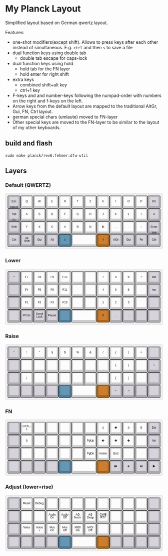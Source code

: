# My Planck Layout

Simplified layout based on German qwertz layout.

Features:

- one-shot modifiers(except shift). Allows to press keys after each other instead of simultaneous. E.g. `ctrl` and then `s` to save a file
- dual function keys using double tab
    + double tab escape for caps-lock
- dual function keys using hold
    + hold tab for the FN layer
    + hold enter for right shift
- extra keys
    + combined shift+alt key
    + ctrl+1 key
- F-keys and and number-keys following the numpad-order with numbers on the right and f-keys on the left.
- Arrow keys from the default layout are mapped to the traditional AltGr, Gui, FN, Ctrl layout.
- german special chars (umlaute) moved to FN-layer
- Other special keys are moved to the FN-layer to be similar to the layout of my other keyboards. 

## build and flash

```
sudo make planck/rev6:fehmer:dfu-util
```

## Layers

### Default (QWERTZ)

![Layer QWERTZ](docs/layer-qwertz.png)

### Lower

![Layer Lower](docs/layer-lower.png)

### Raise

![Layer Raise](docs/layer-raise.png)

### FN

![Layer FN](docs/layer-fn1.png)

### Adjust (lower+rise)

![Layer Adjust](docs/layer-adjust.png)




